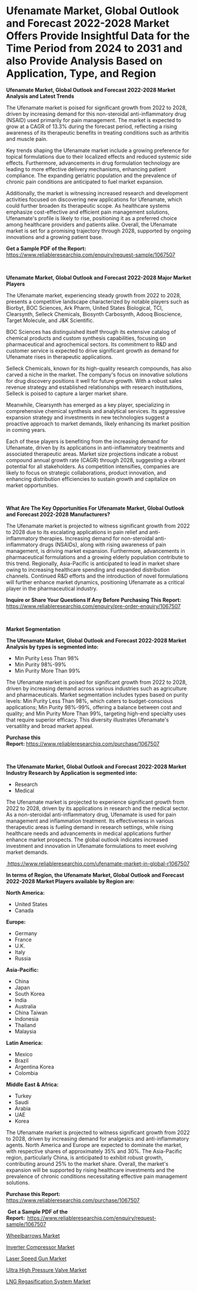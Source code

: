<p><h1>Ufenamate Market, Global Outlook and Forecast 2022-2028 Market Offers Provide Insightful Data for the Time Period from 2024 to 2031 and also Provide Analysis Based on Application, Type, and Region</h1></p><p><strong>Ufenamate Market, Global Outlook and Forecast 2022-2028 Market Analysis and Latest Trends</strong></p>
<p><p>The Ufenamate market is poised for significant growth from 2022 to 2028, driven by increasing demand for this non-steroidal anti-inflammatory drug (NSAID) used primarily for pain management. The market is expected to grow at a CAGR of 13.3% during the forecast period, reflecting a rising awareness of its therapeutic benefits in treating conditions such as arthritis and muscle pain. </p><p>Key trends shaping the Ufenamate market include a growing preference for topical formulations due to their localized effects and reduced systemic side effects. Furthermore, advancements in drug formulation technology are leading to more effective delivery mechanisms, enhancing patient compliance. The expanding geriatric population and the prevalence of chronic pain conditions are anticipated to fuel market expansion.</p><p>Additionally, the market is witnessing increased research and development activities focused on discovering new applications for Ufenamate, which could further broaden its therapeutic scope. As healthcare systems emphasize cost-effective and efficient pain management solutions, Ufenamate's profile is likely to rise, positioning it as a preferred choice among healthcare providers and patients alike. Overall, the Ufenamate market is set for a promising trajectory through 2028, supported by ongoing innovations and a growing patient base.</p></p>
<p><strong>Get a Sample PDF of the Report:&nbsp;</strong> <a href="https://www.reliableresearchiq.com/enquiry/request-sample/1067507?utm_campaign=1102&utm_medium=2&utm_source=Github&utm_content=ia&utm_term=26122024&utm_id=ufenamate-market-global-outlook-and-forecast-2022-2028">https://www.reliableresearchiq.com/enquiry/request-sample/1067507</a></p>
<p>&nbsp;</p>
<p><strong>Ufenamate Market, Global Outlook and Forecast 2022-2028 Major Market Players</strong></p>
<p><p>The Ufenamate market, experiencing steady growth from 2022 to 2028, presents a competitive landscape characterized by notable players such as Biorbyt, BOC Sciences, Ark Pharm, United States Biological, TCI, Clearsynth, Selleck Chemicals, Biosynth Carbosynth, Adooq Bioscience, Target Molecule, and J&K Scientific. </p><p>BOC Sciences has distinguished itself through its extensive catalog of chemical products and custom synthesis capabilities, focusing on pharmaceutical and agrochemical sectors. Its commitment to R&D and customer service is expected to drive significant growth as demand for Ufenamate rises in therapeutic applications.</p><p>Selleck Chemicals, known for its high-quality research compounds, has also carved a niche in the market. The company's focus on innovative solutions for drug discovery positions it well for future growth. With a robust sales revenue strategy and established relationships with research institutions, Selleck is poised to capture a larger market share.</p><p>Meanwhile, Clearsynth has emerged as a key player, specializing in comprehensive chemical synthesis and analytical services. Its aggressive expansion strategy and investments in new technologies suggest a proactive approach to market demands, likely enhancing its market position in coming years.</p><p>Each of these players is benefiting from the increasing demand for Ufenamate, driven by its applications in anti-inflammatory treatments and associated therapeutic areas. Market size projections indicate a robust compound annual growth rate (CAGR) through 2028, suggesting a vibrant potential for all stakeholders. As competition intensifies, companies are likely to focus on strategic collaborations, product innovation, and enhancing distribution efficiencies to sustain growth and capitalize on market opportunities.</p></p>
<p>&nbsp;</p>
<p><strong>What Are The Key Opportunities For Ufenamate Market, Global Outlook and Forecast 2022-2028 Manufacturers?</strong></p>
<p><p>The Ufenamate market is projected to witness significant growth from 2022 to 2028 due to its escalating applications in pain relief and anti-inflammatory therapies. Increasing demand for non-steroidal anti-inflammatory drugs (NSAIDs), along with rising awareness of pain management, is driving market expansion. Furthermore, advancements in pharmaceutical formulations and a growing elderly population contribute to this trend. Regionally, Asia-Pacific is anticipated to lead in market share owing to increasing healthcare spending and expanded distribution channels. Continued R&D efforts and the introduction of novel formulations will further enhance market dynamics, positioning Ufenamate as a critical player in the pharmaceutical industry.</p></p>
<p><strong>Inquire or Share Your Questions If Any Before Purchasing This Report:</strong> <a href="https://www.reliableresearchiq.com/enquiry/pre-order-enquiry/1067507?utm_campaign=1102&utm_medium=2&utm_source=Github&utm_content=ia&utm_term=26122024&utm_id=ufenamate-market-global-outlook-and-forecast-2022-2028">https://www.reliableresearchiq.com/enquiry/pre-order-enquiry/1067507</a></p>
<p>&nbsp;</p>
<p><strong>Market Segmentation</strong></p>
<p><strong>The Ufenamate Market, Global Outlook and Forecast 2022-2028 Market Analysis by types is segmented into:</strong></p>
<p><ul><li>Min Purity Less Than 98%</li><li>Min Purity 98%-99%</li><li>Min Purity More Than 99%</li></ul></p>
<p><p>The Ufenamate market is poised for significant growth from 2022 to 2028, driven by increasing demand across various industries such as agriculture and pharmaceuticals. Market segmentation includes types based on purity levels: Min Purity Less Than 98%, which caters to budget-conscious applications; Min Purity 98%-99%, offering a balance between cost and quality; and Min Purity More Than 99%, targeting high-end specialty uses that require superior efficacy. This diversity illustrates Ufenamate's versatility and broad market appeal.</p></p>
<p><strong>Purchase this Report:&nbsp;</strong><a href="https://www.reliableresearchiq.com/purchase/1067507?utm_campaign=1102&utm_medium=2&utm_source=Github&utm_content=ia&utm_term=26122024&utm_id=ufenamate-market-global-outlook-and-forecast-2022-2028">https://www.reliableresearchiq.com/purchase/1067507</a></p>
<p>&nbsp;</p>
<p><strong>The Ufenamate Market, Global Outlook and Forecast 2022-2028 Market Industry Research by Application is segmented into:</strong></p>
<p><ul><li>Research</li><li>Medical</li></ul></p>
<p><p>The Ufenamate market is projected to experience significant growth from 2022 to 2028, driven by its applications in research and the medical sector. As a non-steroidal anti-inflammatory drug, Ufenamate is used for pain management and inflammation treatment. Its effectiveness in various therapeutic areas is fueling demand in research settings, while rising healthcare needs and advancements in medical applications further enhance market prospects. The global outlook indicates increased investment and innovation in Ufenamate formulations to meet evolving market demands.</p></p>
<p><a href="https://www.reliableresearchiq.com/ufenamate-market-in-global-r1067507?utm_campaign=1102&utm_medium=2&utm_source=Github&utm_content=ia&utm_term=26122024&utm_id=ufenamate-market-global-outlook-and-forecast-2022-2028">&nbsp;https://www.reliableresearchiq.com/ufenamate-market-in-global-r1067507</a></p>
<p><strong>In terms of Region, the Ufenamate Market, Global Outlook and Forecast 2022-2028 Market Players available by Region are:</strong></p>
<p>
    <p> <strong> North America: </strong>
        <ul>
            <li>United States</li>
            <li>Canada</li>
        </ul>
        </p> 
    <p> <strong> Europe: </strong>
        <ul>
            <li>Germany</li>
            <li>France</li>
            <li>U.K.</li>
            <li>Italy</li>
            <li>Russia</li>
        </ul>
        </p> 
    <p> <strong> Asia-Pacific: </strong>
        <ul>
            <li>China</li>
            <li>Japan</li>
            <li>South Korea</li>
            <li>India</li>
            <li>Australia</li>
            <li>China Taiwan</li>
            <li>Indonesia</li>
            <li>Thailand</li>
            <li>Malaysia</li>
        </ul>
        </p> 
    <p> <strong> Latin America: </strong>
        <ul>
            <li>Mexico</li>
            <li>Brazil</li>
            <li>Argentina Korea</li>
            <li>Colombia</li>
        </ul>
        </p> 
    <p> <strong> Middle East & Africa: </strong>
        <ul>
            <li>Turkey</li>
            <li>Saudi</li>
            <li>Arabia</li>
            <li>UAE</li>
            <li>Korea</li>
        </ul>
    </p>
    </p>
<p><p>The Ufenamate market is projected to witness significant growth from 2022 to 2028, driven by increasing demand for analgesics and anti-inflammatory agents. North America and Europe are expected to dominate the market, with respective shares of approximately 35% and 30%. The Asia-Pacific region, particularly China, is anticipated to exhibit robust growth, contributing around 25% to the market share. Overall, the market's expansion will be supported by rising healthcare investments and the prevalence of chronic conditions necessitating effective pain management solutions.</p></p>
<p><strong>Purchase this Report: </strong><a href="https://www.reliableresearchiq.com/purchase/1067507?utm_campaign=1102&utm_medium=2&utm_source=Github&utm_content=ia&utm_term=26122024&utm_id=ufenamate-market-global-outlook-and-forecast-2022-2028">https://www.reliableresearchiq.com/purchase/1067507</a></p>
<p>&nbsp;<strong>Get a Sample PDF of the Report:&nbsp;&nbsp;</strong><a href="https://www.reliableresearchiq.com/enquiry/request-sample/1067507?utm_campaign=1102&utm_medium=2&utm_source=Github&utm_content=ia&utm_term=26122024&utm_id=ufenamate-market-global-outlook-and-forecast-2022-2028">https://www.reliableresearchiq.com/enquiry/request-sample/1067507</a></p>
<p><strong></strong></p>
<p><p><a href="https://www.linkedin.com/pulse/wheelbarrows-market-trends-insights-type-application-analysis-bigwe?utm_campaign=1102&utm_medium=2&utm_source=Github&utm_content=ia&utm_term=26122024&utm_id=ufenamate-market-global-outlook-and-forecast-2022-2028">Wheelbarrows Market</a></p><p><a href="https://www.linkedin.com/pulse/annual-growth-inverter-compressor-market-8-cagr-revenue-trends-fcm0e?utm_campaign=1102&utm_medium=2&utm_source=Github&utm_content=ia&utm_term=26122024&utm_id=ufenamate-market-global-outlook-and-forecast-2022-2028">Inverter Compressor Market</a></p><p><a href="https://www.linkedin.com/pulse/investment-opportunities-laser-speed-gun-sector-risk-analysis-wfupe?utm_campaign=1102&utm_medium=2&utm_source=Github&utm_content=ia&utm_term=26122024&utm_id=ufenamate-market-global-outlook-and-forecast-2022-2028">Laser Speed Gun Market</a></p><p><a href="https://www.linkedin.com/pulse/financial-overview-market-analysis-ultra-high-pressure-valve-vkdse?utm_campaign=1102&utm_medium=2&utm_source=Github&utm_content=ia&utm_term=26122024&utm_id=ufenamate-market-global-outlook-and-forecast-2022-2028">Ultra High Pressure Valve Market</a></p><p><a href="https://www.linkedin.com/pulse/lng-regasification-system-landscape-product-spectrum-nx81e?utm_campaign=1102&utm_medium=2&utm_source=Github&utm_content=ia&utm_term=26122024&utm_id=ufenamate-market-global-outlook-and-forecast-2022-2028">LNG Regasification System Market</a></p></p>